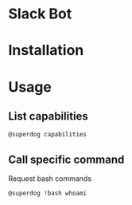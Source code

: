 # Slack Bot

# Installation


# Usage

## List capabilities

~~~bash
@superdog capabilities
~~~

## Call specific command

Request bash commands

~~~bash
@superdog !bash whoami
~~~
